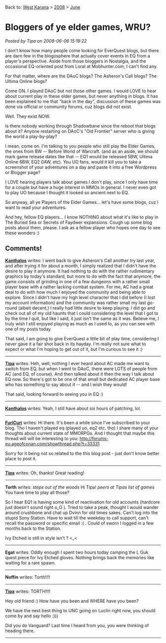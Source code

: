 Back to: [West Karana](/posts/westkarana.md) > [2008](/posts/2008/westkarana.md) > [June](./westkarana.md)
# Bloggers of ye elder games, WRU?

*Posted by Tipa on 2008-06-06 15:19:22*

I don't know how many people come looking for EverQuest blogs, but there are darn few in the blogosphere that actually cover events in EQ from a player's perspective. Aside from those bloggers in Nostalgia, and the occasional EQ-oriented post from Loral at Mobhunter.com, I can't find any.

For that matter, where are the DAoC blogs? The Asheron's Call blogs? The Ultima Online blogs?

Come ON. I played DAoC but not those other games. I would LOVE to hear about current play in these older games, but never anything in blogs. It has been explained to me that "back in the day", discussion of these games was done via official or community forums, cuz blogs did not exist.

Well. They exist NOW.

Is there nobody working through Shadowbane since the reboot that blogs about it? Anyone restarting on DAoC's "Old Frontier" server who is giving the world a play-by-play? 

I mean, come on. I'm talking to you people who still play the Elder Games, the ones from BW -- Before World of Warcraft. (and as an aside, we should mark game release dates like that -- EQ1 would be released 5BW, Ultima Online 6BW, EQ2 0AW, etc). You UO fans, would it kill you to take a screenshot of your adventures on a day and paste it into a free Wordpress or Blogger page?

I LOVE hearing players talk about games I don't play, since I only have time for a couple but have a huge interest in MMOs in general. I never even got to play UO because I thought it looked so ancient next to EQ.

So anyway, all ye Players of the Elder Games... let's have some blogs, cuz I want to read your adventures.

And hey, fellow EQ players... I know NOTHING about what it's like to play in The Buried Sea or Secrets of Faydwer expansions. Cough up some blog posts about them, please. I ask as a fellow player who hopes one day to see these wonders :)

## Comments!

**[Kanthalos](http://mmoreinsight.com)** writes: I went back to give Asheron's Call another try last year, and after trying it for about a month, I simply realized that I didn't have the desire to play it anymore. It had nothing to do with the rather rudimentary graphics by today's standard, but more to do with the fact that anymore, the game consists of grinding in one of a few dungeons with a rather small player base with a rather lacking combat system. For me, AC had a great deal to do with how much I enjoyed the community and being able to explore. Since I didn't have my high level character that I did before (I lost my account information) and the community was rather small my last go-round (albeit decent,) I really had little desire to keep playing. I did go and check out all of my old haunts that I could considering the level that I got to by the time I quit, but like I said, it just isn't the same as it was. Believe me, I truly wish I still enjoyed playing as much as I used to, as you can see with one of my posts today.

That said, I am going to give EverQuest a little bit of play time, considering I never gave it a fair shot back in its hayday. I'm really not sure what to expect or what I'm hoping to get out of it, but I'm curious to see it :)

---

**[Tipa](https://chasingdings.com)** writes: Heh, well, nothing I ever heard about AC made me want to switch from EQ, but when I went to DAoC, there were LOTS of people from AC (and EQ, of course). And then talked about it then the way I talk about EQ now. So there's got to be one of that small but dedicated AC player base who has something to say about it -- and I wish they would!

That said, looking forward to seeing you in EQ :)

---

**[Kanthalos](http://mmoreinsight.com)** writes: Yeah, I still have about six hours of patching, lol.

---

**[FuriCuri](http://www.lmstudio.ru)** writes: Hi there.
It's been a while since I've subscribed to your blog. Tho I haven't played eq (played uo, eq2 etc. tho) I share many of your thoughts about current state of MMORPGs. And I thought that maybe this thread will will be interesting to you: http://forums-eu.ageofconan.com/showthread.php?t=33331

Sorry for it being not so related to the this blog post - just don't know better place to post it.

---

**[Tipa](https://chasingdings.com)** writes: Oh, thanks! Great reading!

---

**Torth** writes: *steps out of the woods*
Hi Tipa!
*peers at Tipas list of games*
You have time to play all those?

So I hear EQ1 is having some kind of reactivation for old accounts (hardcore just doesn't sound right o\_O ). Tried to take a peak, thought I would wander around crushbone and chat up Dvinn for old times sakes. Can't log into the stupid Sony Station. Have to wait till the weekday to call support, can't recall the password or specific email :( . Could of sworn I logged in a few months back to the Station. 

 Ivy Etched is still in style isn't ? <\_<

---

**Egat** writes: Oddly enough I spent two hours today camping the L Guk quest piece for Ivy Etched gloves. Nothing brings back the memories like waiting for a rare spawn.

---

**Noffin** writes: Torth!!!!

---

**[Tipa](https://chasingdings.com)** writes: TORTH!!!!

Hey old friend :) How have you been and WHERE have you been?

We have the next best thing to UNC going on Luclin right now, you should come by and say hello :)))

Did you do Vanguard? Last time I heard from you, you were thinking of heading there.

---

